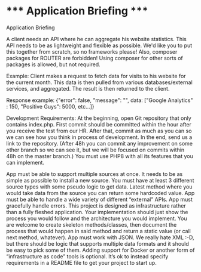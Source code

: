# *** Application Briefing ***

Application Briefing

A client needs an API where he can aggregate his website statistics. This API needs to be as lightweight and flexible as possible. We'd like you to put this together from scratch, so no frameworks please! Also, composer packages for ROUTER are forbidden! Using composer for other sorts of packages is allowed, but not required.

Example: Client makes a request to fetch data for visits to his website for the current month.
This data is then pulled from various databases/external services, and aggregated.
The result is then returned to the client.

Response example:
{"error": false, "message": "", data: ["Google Analytics" : 150, "Positive Guys": 5000, etc...]}

Development Requirements:
At the beginning, open Git repository that only contains index.php.
First commit should be committed within the hour after you receive the test from our HR.
After that, commit as much as you can so we can see how you think in process of development.
In the end, send us a link to the repository.
(After 48h you can commit any improvement on some other branch so we can see it, but we will be focused on commits within 48h on the master branch.)
You must use PHP8 with all its features that you can implement.

App must be able to support multiple sources at once.
It needs to be as simple as possible to install a new source.
You must have at least 3 different source types with some pseudo logic to get data.
Latest method where you would take data from the source you can return some hardcoded value.
App must be able to handle a wide variety of different “external” APIs.
App must gracefully handle errors.
This project is designed as infrastructure rather than a fully fleshed application.
Your implementation should just show the process you would follow and the architecture you would implement.
You are welcome to create skeleton methods/classes, then document the process that would happen in said method and return a static value (or call next method, whatever).
App must work with JSON. We really hate XML :-D, but there should be logic that supports multiple data formats and it should be easy to pick some of them.
Adding support for Docker or another form of “infrastructure as code” tools is optional.
It’s ok to instead specify requirements in a README file to get your project to start up.
